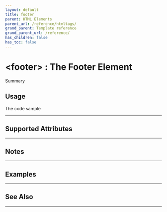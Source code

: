 ```yaml
---
layout: default
title: footer
parent: HTML Elements
parent_url: /reference/htmltags/
grand_parent: Template reference
grand_parent_url: /reference/
has_children: false
has_toc: false
---
```


# &lt;footer&gt; : The Footer Element

Summary

## Usage

 The code sample

---

## Supported Attributes


---

## Notes


---

## Examples


---


## See Also


---

